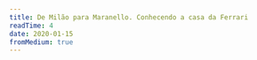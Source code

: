 ```yaml
---
title: De Milão para Maranello. Conhecendo a casa da Ferrari
readTime: 4
date: 2020-01-15
fromMedium: true
---
```

